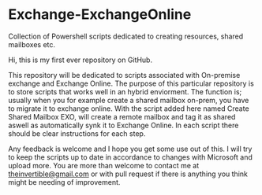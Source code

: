 # Exchange-ExchangeOnline
Collection of Powershell scripts dedicated to creating resources, shared mailboxes etc.

Hi, this is my first ever repository on GitHub.

This repository will be dedicated to scripts associated with On-premise exchange and Exchange Online.
The purpose of this particular repository is to store scripts that works well in an hybrid enviorment. 
The function is; usually when you for example create a shared mailbox on-prem, you have to migrate it to exchange online.
With the script added here named Create Shared Mailbox EXO, will create a remote mailbox and tag it as shared aswell as automatically synk it to Exchange Online.
In each script there should be clear instructions for each step.

Any feedback is welcome and I hope you get some use out of this.
I will try to keep the scripts up to date in accordance to changes with Microsoft and upload more.
You are more than welcome to contact me at theinvertible@gmail.com or with pull request if there is anything you think might be needing of improvement.
